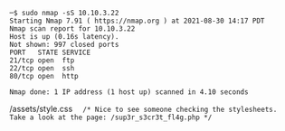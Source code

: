 ```
─$ sudo nmap -sS 10.10.3.22
Starting Nmap 7.91 ( https://nmap.org ) at 2021-08-30 14:17 PDT
Nmap scan report for 10.10.3.22
Host is up (0.16s latency).
Not shown: 997 closed ports
PORT   STATE SERVICE
21/tcp open  ftp
22/tcp open  ssh
80/tcp open  http

Nmap done: 1 IP address (1 host up) scanned in 4.10 seconds

```

/assets/style.css
`  /* Nice to see someone checking the stylesheets.
     Take a look at the page: /sup3r_s3cr3t_fl4g.php
  */`
